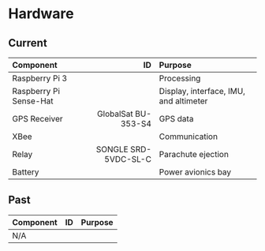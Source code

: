 # Hardware
## Current

| Component              | ID                   | Purpose                                |
| :---                   | --:                  | :--                                    |
| Raspberry Pi 3         |                      | Processing                             |
| Raspberry Pi Sense-Hat |                      | Display, interface, IMU, and altimeter |
| GPS Receiver           | GlobalSat BU-353-S4  | GPS data                               |
| XBee                   |                      | Communication                          |
| Relay                  | SONGLE SRD-5VDC-SL-C | Parachute ejection                     |
| Battery                |                      | Power avionics bay                     |

## Past
| Component | ID  | Purpose |
| :---      | --: | :--     |
| N/A       |     |         |
